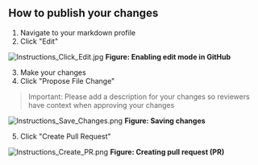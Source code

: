 ## How to publish your changes

1. Navigate to your markdown profile
2. Click "Edit"

![Instructions_Click_Edit.jpg](./.github/instructions/images/Instructions_Click_Edit.jpg)
**Figure: Enabling edit mode in GitHub**

3. Make your changes
4. Click "Propose File Change"

> Important: Please add a description for your changes so reviewers have context when approving your changes

![Instructions_Save_Changes.png](./.github/instructions/images/Instructions_Save_Changes.png)
**Figure: Saving changes**

5. Click "Create Pull Request"

![Instructions_Create_PR.png](./.github/instructions/images/Instructions_Create_PR.png)
**Figure: Creating pull request (PR)**
